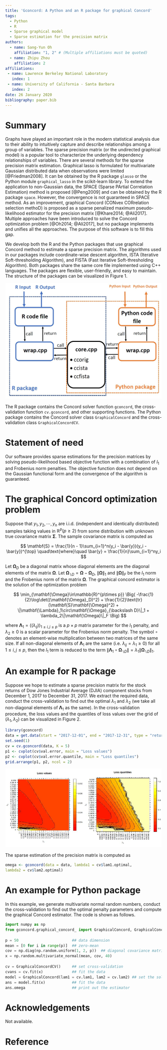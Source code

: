 ```yaml
---
title: 'Gconcord: A Python and an R package for graphical Concord'
tags:
  - Python
  - R
  - Sparse graphical model
  - Sparse estimation for the precision matrix
authors:
  - name: Sang-Yun Oh
    affiliation: "1, 2" # (Multiple affiliations must be quoted)
  - name: Zhipu Zhou
    affiliation: 2
affiliations:
 - name: Lawrence Berkeley National Laboratory
   index: 1
 - name: University of California - Santa Barbara
   index: 2
date: 26 January 2020
bibliography: paper.bib
---
```



# Summary

Graphs have played an important role in the modern statistical analysis due to their ability to intuitively capture and describe relationships among a group of variables. The sparse precision matrix (or the undirected graphical model) is a popular tool to characterize the underlying dependency relationships of variables. There are several methods for the sparse precision matrix estimation. Graphical lasso is formulated for multivariate Gaussian distributed data when observations were limited [@Friedman2008]. It can be obtained by the R package ``glasso`` or the Python module ``graphical_lasso`` in the scikit-learn library. To extend the application to non-Gaussian data, the SPACE (Sparse PArtial Correlation Estimation) method is proposed [@Peng2009] and can be obtained by the R package ``space``.  However, the convergence is not guaranteed in SPACE method. As an improvement, graphical Concord (CONvex CORrelation selection methoD) is proposed as a sparse penalized maximum pseudo-likelihood estimator for the precision matrix [@Khare2014; @Ali2017]. Multiple approaches have been introduced to solve the Concord optimization problem [@Oh2014; @Ali2017], but no package implements and unifies all the approaches. The purpose of this software is to fill this gap.

We develop both the R and the Python packages that use graphical Concord method to estimate a sparse precision matrix. The algorithms used in our packages include coordinate-wise descent algorithm, ISTA (Iterative Soft-thresholding Algorithm), and FISTA (Fast Iterative Soft-thresholding Algorithm). Both packages share the same core file implemented using C++ languages. The packages are flexible, user-friendly, and easy to maintain. The structure of the packages can be visualized in Figure 1.

<center>

![Figure 1: The structures of R and Python packages.](Struct.JPG)

</center>

The R package contains the Concord solver function ``gconcord``, the cross-validation function ``cv.gconcord``, and other supporting functions. The Python package contains the Concord solver class ``GraphicalConcord`` and the cross-validation class ``GraphicalConcordCV``. 


# Statement of need

Our software provides sparse estimations for the precision matrices by solving pseudo-likelihood based objective function with a combination of $l_1$ and Frobenius norm penalties. The objective function does not depend on the Gaussian functional form and the convergence of the algorithm is guaranteed.


# The graphical Concord optimization problem

Suppose that $y_1, y_2, \cdots, y_n$ are i.i.d. (independent and identically distributed) samples taking values in $\mathbb{R}^p (p\geq2)$ from some distribution with unknown true covariance matrix $\mathbf{\Sigma}$. The sample covariance matrix is computed as

$$
\mathbf{S} = \frac{1}{n - 1}\sum_{i=1}^n(y_i - \bar{y})(y_i - \bar{y})^{\top}
\quad\text{where}\quad
\bar{y} = \frac{1}{n}\sum_{i=1}^ny_i
$$

Let $\mathbf{\Omega}_D$ be a diagonal matrix whose diagonal elements are the diagonal elements of the matrix $\mathbf{\Omega}$. Let $\mathbf{\Omega}_{\backslash D} = \mathbf{\Omega} - \mathbf{\Omega}_D$, $\|\mathbf{\Omega}\|_1$ and $\|\mathbf{\Omega}\|_F$ be the $l_1$ norm and the Frobenius norm of the matrix $\mathbf{\Omega}$. The graphical concord estimator is the solution of the optimization problem

$$
\min_{\mathbf{\Omega}\in\mathbb{R}^{p\times p}}
\Big(
-\frac{1}{2}\log\det((\mathbf{\Omega}_D)^2) + \frac{1}{2}\text{tr}(\mathbf{S}\mathbf{\Omega}^2) + \|\mathbf{\Lambda}_1\circ\mathbf{\Omega}_{\backslash D}\|_1 + \lambda_2\|\mathbf{\Omega}\|_F
\Big)
$$

where $\mathbf{\Lambda}_1 = ((\lambda_{ij}))_{1\leq i,j\leq p}$ is a $p\times p$ matrix parameter for the $l_1$ penalty, and $\lambda_2\geq0$ is a scalar parameter for the Frobenius norm penalty. The symbol $\circ$ denotes an element-wise multiplication between two matrices of the same size. If all non-diagonal elements of $\mathbf{\Lambda}_1$ are the same (i.e. $\lambda_{ij} = \lambda_1\geq0$) for all $1\leq i,j\leq p$, then the $l_1$ term is reduced to the term $\|\mathbf{\Lambda}_1\circ\mathbf{\Omega}_{\backslash D}\| = \lambda_1\|\mathbf{\Omega}_{\backslash D}\|_1$.



# An example for R package

Suppose we hope to estimate a sparse precision matrix for the stock returns of Dow Jones Industrial Average (DJIA) component stocks from December 1, 2017 to December 31, 2017. We extract the required data, conduct the cross-validation to find out the optimal $\lambda_1$ and $\lambda_2$ (we take all non-diagonal elements of $\mathbf{\Lambda}_1$ as the same). In the cross-validation procedure, the loss values and the quantiles of loss values over the grid of $(\lambda_1, \lambda_2)$ can be visualized in Figure 2.

```r
library(gconcord)
data = get.data(start = "2017-12-01", end = "2017-12-31", type = "return")
set.seed(1)
cv = cv.gconcord(data, K = 5)
p1 <- cvplot(cv$val.error, main = "Loss values")
p2 <- cvplot(cv$val.error.quantile, main = "Loss quantiles")
grid.arrange(p1, p2, ncol = 2)
```

<center>

![Figure 2: Heatmap of the validation loss over the grid of $(\lambda_1, \lambda_2$)](fig1.jpeg)

</center>


The sparse estimation of the precision matrix is computed as

```r
omega <- gconcord(data = data, lambda1 = cv$lam1.optimal, 
lambda2 = cv$lam2.optimal)
```

# An example for Python package

In this example, we generate multivariate normal random numbers, conduct the cross-validation to find out the optimal penalty parameters and compute the graphical Concord estimator. The code is shown as follows.

```Python
import numpy as np
from gconcord.graphical_concord_ import GraphicalConcord, GraphicalConcordCV

p = 50                        ## data dimension
mean = [0 for i in range(p)]  ## zero-mean
cov = np.diag(np.random.uniform(1, 2, p))  ## diagonal covariance matrix
x = np.random.multivariate_normal(mean, cov, 40)

cv = GraphicalConcordCV()     ## set cross-validation 
cvans = cv.fit(x)             ## fit the data
model = GraphicalConcord(lam1 = cv.lam1, lam2 = cv.lam2) ## set the solver
ans = model.fit(x)            ## fit the data
ans.omega                     ## print out the estimator
```

# Acknowledgements

Not available.

# Reference

